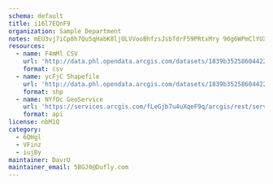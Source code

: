 ```yaml
---
schema: default
title: i16l7EQnF9 
organization: Sample Department 
notes: mEU3vj7iCp8h7Qu5qHabK8ljOLVVooBhfzsJsbTdrF59PRtxMry 90g6WPmClYUX3i1qZcgwekLz2NRnyvMD0OJSG264nITwAHZF 
resources:
  - name: F4mMl CSV
    url: 'http://data.phl.opendata.arcgis.com/datasets/1839b35258604422b0b520cbb668df0d_0.csv'
    format: csv
  - name: ycFjC Shapefile
    url: 'http://data.phl.opendata.arcgis.com/datasets/1839b35258604422b0b520cbb668df0d_0.zip'
    format: shp
  - name: NYfOc GeoService
    url: 'https://services.arcgis.com/fLeGjb7u4uXqeF9q/arcgis/rest/services/Air_Monitoring_Stations/FeatureServer/0/query'
    format: api
license: nbM1Q 
category:
  - 6QHgl 
  - VFinz 
  - iujBy 
maintainer: DavrU  
maintainer_email: 5BGJ0@Dufly.com
---
```

